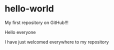# hello-world
My first repository on GitHub!!!

Hello everyone

I have just welcomed everywhere to my repository
